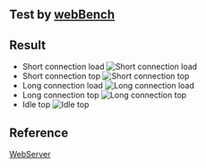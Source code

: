 ## Test by [webBench](https://github.com/linyacool/WebBench)

## Result
- Short connection load
![Short connection load](https://github.com/stepByStepToSky/Web-Server/blob/master/testResultByWebBench/pic/short_connection_load.png)
- Short connection top
![Short connection top](https://github.com/stepByStepToSky/Web-Server/blob/master/testResultByWebBench/pic/short_connection_top.png)
- Long connection load
![Long connection load](https://github.com/stepByStepToSky/Web-Server/blob/master/testResultByWebBench/pic/long_connection_load.png)
- Long connection top
![Long connection top](https://github.com/stepByStepToSky/Web-Server/blob/master/testResultByWebBench/pic/long_connection_top.png)
- Idle top
![Idle top](https://github.com/stepByStepToSky/Web-Server/blob/master/testResultByWebBench/pic/idle_top.png)


## Reference
[WebServer](https://github.com/linyacool/WebServer/blob/master/%E6%B5%8B%E8%AF%95%E5%8F%8A%E6%94%B9%E8%BF%9B.md)
